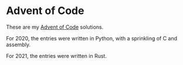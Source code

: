 # Advent of Code

These are my [Advent of Code](https://adventofcode.com/) solutions.

For 2020, the entries were written in Python, with a sprinkling of C and assembly.

For 2021, the entries were written in Rust.

